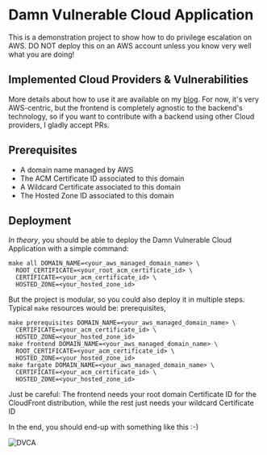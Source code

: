 # Damn Vulnerable Cloud Application
This is a demonstration project to show how to do privilege escalation on AWS. DO NOT deploy this on an AWS account unless you know very well what you are doing!

## Implemented Cloud Providers & Vulnerabilities
More details about how to use it are available on my [blog](https://medium.com/poka-techblog/privilege-escalation-in-the-cloud-from-ssrf-to-global-account-administrator-fd943cf5a2f6). For now, it's very AWS-centric, but the frontend is completely agnostic to the backend's technology, so if you want to contribute with a backend using other Cloud providers, I gladly accept PRs.

## Prerequisites
- A domain name managed by AWS
- The ACM Certificate ID associated to this domain
- A Wildcard Certificate associated to this domain
- The Hosted Zone ID associated to this domain

## Deployment
_In theory_, you should be able to deploy the Damn Vulnerable Cloud Application with a simple command:
```
make all DOMAIN_NAME=<your_aws_managed_domain_name> \
  ROOT_CERTIFICATE=<your_root_acm_certificate_id> \
  CERTIFICATE=<your_acm_certificate_id> \
  HOSTED_ZONE=<your_hosted_zone_id>
```

But the project is modular, so you could also deploy it in multiple steps. Typical `make` resources would be: prerequisites,
```
make prerequisites DOMAIN_NAME=<your_aws_managed_domain_name> \
  CERTIFICATE=<your_acm_certificate_id> \
  HOSTED_ZONE=<your_hosted_zone_id>
make frontend DOMAIN_NAME=<your_aws_managed_domain_name> \
  ROOT_CERTIFICATE=<your_acm_certificate_id> \
  HOSTED_ZONE=<your_hosted_zone_id>
make fargate DOMAIN_NAME=<your_aws_managed_domain_name> \
  CERTIFICATE=<your_acm_certificate_id> \
  HOSTED_ZONE=<your_hosted_zone_id>
```
Just be careful: The frontend needs your root domain Certificate ID for the CloudFront distribution, while the rest just needs your wildcard Certificate ID

In the end, you should end-up with something like this  :-)

![DVCA](https://raw.githubusercontent.com/m6a-UdS/dvca/master/img/DVCA.png)
